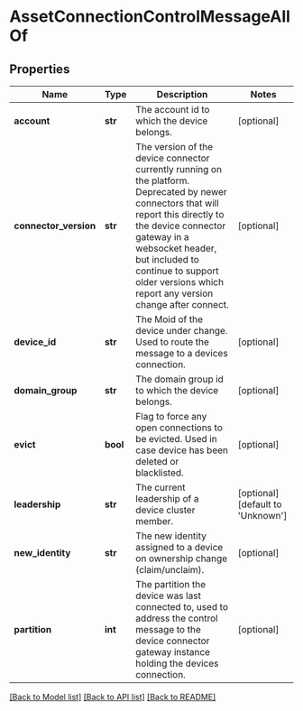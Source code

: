 # AssetConnectionControlMessageAllOf

## Properties
Name | Type | Description | Notes
------------ | ------------- | ------------- | -------------
**account** | **str** | The account id to which the device belongs.   | [optional] 
**connector_version** | **str** | The version of the device connector currently running on the platform. Deprecated by newer connectors that will report this directly to the device connector gateway in a websocket header, but included to continue to support older versions which report any version change after connect.   | [optional] 
**device_id** | **str** | The Moid of the device under change. Used to route the message to a devices connection.   | [optional] 
**domain_group** | **str** | The domain group id to which the device belongs.   | [optional] 
**evict** | **bool** | Flag to force any open connections to be evicted. Used in case device has been deleted or blacklisted.   | [optional] 
**leadership** | **str** | The current leadership of a device cluster member.   | [optional] [default to 'Unknown']
**new_identity** | **str** | The new identity assigned to a device on ownership change (claim/unclaim).   | [optional] 
**partition** | **int** | The partition the device was last connected to, used to address the control message to the device connector gateway instance holding the devices connection.    | [optional] 

[[Back to Model list]](../README.md#documentation-for-models) [[Back to API list]](../README.md#documentation-for-api-endpoints) [[Back to README]](../README.md)


